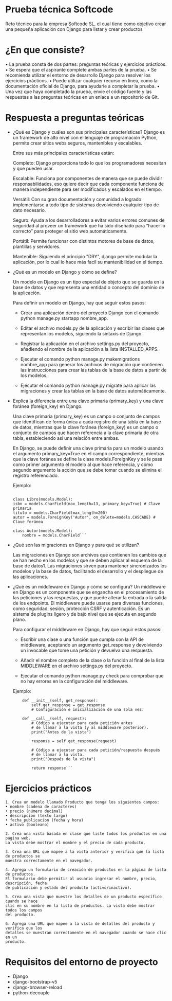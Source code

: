 # Prueba técnica Softcode
Reto técnico para la empresa Softcode SL, el cual tiene como objetivo crear una pequeña aplicación con Django para listar y crear productos

# ¿En que consiste?

• La prueba consta de dos partes: preguntas teóricas y ejercicios prácticos.
• Se espera que el aspirante complete ambas partes de la prueba.
• Se recomienda utilizar el entorno de desarrollo Django para resolver los ejercicios
prácticos.
• Puede utilizar cualquier recurso en línea, como la documentación oficial de Django,
para ayudarle a completar la prueba.
• Una vez que haya completado la prueba, envíe el código fuente y las respuestas a
las preguntas teóricas en un enlace a un repositorio de Git.

# Respuesta a preguntas teóricas

- ¿Qué es Django y cuáles son sus principales características?
    Django es un framework de alto nivel con el lenguaje de programación Python, permite crear sitios webs seguros, mantenibles y escalables.

    Entre sus más principales características están:

    Completo: Django proporciona todo lo que los programadores necesitan y que pueden usar.

    Escalable: Funciona por componentes de manera que se puede dividir responsabilidades, eso quiere decir que cada componente funciona de manera independiente para ser modificados y escalados en el tiempo.

    Versátil: Con su gran documentación y comunidad a logrado implementarse a todo tipo de sistemas devolviendo cualquier tipo de dato necesario.

    Seguro: Ayuda a los desarrolladores a evitar varios errores comunes de seguridad al proveer un framework que ha sido diseñado para “hacer lo correcto” para proteger el sitio web automáticamente.

    Portátil: Permite funcionar con distintos motores de base de datos, plantillas y servidores.

    Mantenible: Siguiendo el principio "DRY", django permite modular la aplicación, por lo cual lo hace más facil su mantenibilidad en el tiempo.

- ¿Qué es un modelo en Django y cómo se define?

    Un modelo en Django es un tipo especial de objeto que se guarda en la base de datos y que representa una entidad o concepto del dominio de la aplicación.

    Para definir un modelo en Django, hay que seguir estos pasos:

    - Crear una aplicación dentro del proyecto Django con el comando python manage.py startapp nombre_app.

    - Editar el archivo models.py de la aplicación y escribir las clases que representan los modelos, siguiendo la sintaxis de Django.

    - Registrar la aplicación en el archivo settings.py del proyecto, añadiendo el nombre de la aplicación a la lista INSTALLED_APPS.

    - Ejecutar el comando python manage.py makemigrations nombre_app para generar los archivos de migración que contienen las instrucciones para crear las tablas de la base de datos a partir de los modelos.

    - Ejecutar el comando python manage.py migrate para aplicar las migraciones y crear las tablas en la base de datos automáticamente.

- Explica la diferencia entre una clave primaria (primary_key) y una clave foránea
(foreign_key) en Django.

    Una clave primaria (primary_key) es un campo o conjunto de campos que identifican de forma única a cada registro de una tabla en la base de datos, mientras que la clave foránea (foreign_key) es un campo o conjunto de campos que hacen referencia a la clave primaria de otra tabla, estableciendo así una relación entre ambas.

    En Django, se puede definir una clave primaria para un modelo usando el argumento primary_key=True en el campo correspondiente, mientras que la clave foránea se define la clase models.ForeignKey y se le pasa como primer argumento el modelo al que hace referencia, y como segundo argumento la acción que se debe tomar cuando se elimina el registro referenciado.

    Ejemplo:

    ```from django.db import models

    class Libro(models.Model):
    isbn = models.CharField(max_length=13, primary_key=True) # Clave primaria
    titulo = models.CharField(max_length=200)
    autor = models.ForeignKey('Autor', on_delete=models.CASCADE) # Clave foránea

    class Autor(models.Model):
        nombre = models.CharField```

- ¿Qué son las migraciones en Django y para qué se utilizan?

    Las migraciones en Django son archivos que contienen los cambios que se han hecho en los modelos y que se deben aplicar al esquema de la base de datos1. Las migraciones sirven para mantener sincronizados los modelos y la base de datos, facilitando el desarrollo y el despliegue de las aplicaciones.

- ¿Qué es un middleware en Django y cómo se configura?
    Un middleware en Django es un componente que se engancha en el procesamiento de las peticiones y las respuestas, y que puede alterar la entrada o la salida de los endpoints. El middleware puede usarse para diversas funciones, como seguridad, sesión, protección CSRF y autenticación. Es un sistema de plugins ligero y de bajo nivel que se ejecuta en segundo plano.

    Para configurar el middleware en Django, hay que seguir estos pasos:

    - Escribir una clase o una función que cumpla con la API de middleware, aceptando un argumento get_response y devolviendo un invocable que tome una petición y devuelva una respuesta.

    - Añadir el nombre completo de la clase o la función al final de la lista MIDDLEWARE en el archivo settings.py del proyecto.

    - Ejecutar el comando python manage.py check para comprobar que no hay errores en la configuración del middleware.

    Ejemplo: 
    
    ```class SimpleMiddleware:
        def __init__(self, get_response):
            self.get_response = get_response
            # Configuración e inicialización de una sola vez.

        def __call__(self, request):
            # Código a ejecutar para cada petición antes
            # de llamar a la vista (y al middleware posterior).
            print("Antes de la vista")

            response = self.get_response(request)

            # Código a ejecutar para cada petición/respuesta después
            # de llamar a la vista.
            print("Después de la vista")

            return response```

# Ejercicios prácticos

    1. Crea un modelo llamado Producto que tenga los siguientes campos:
    • nombre (cadena de caracteres)
    • precio (número decimal)
    • descripcion (texto largo)
    • fecha_publicacion (fecha y hora)
    • activo (booleano)

    2. Crea una vista basada en clase que liste todos los productos en una página web.
    La vista debe mostrar el nombre y el precio de cada producto.

    3. Crea una URL que mapee a la vista anterior y verifica que la lista de productos se
    muestra correctamente en el navegador.

    4. Agrega un formulario de creación de productos en la página de lista de productos.
    El formulario debe permitir al usuario ingresar el nombre, precio, descripción, fecha
    de publicación y estado del producto (activo/inactivo).
    
    5. Crea una vista que muestre los detalles de un producto específico cuando se hace
    clic en su nombre en la lista de productos. La vista debe mostrar todos los campos
    del producto.
    
    6. Agrega una URL que mapee a la vista de detalles del producto y verifica que los
    detalles se muestran correctamente en el navegador cuando se hace clic en un
    producto.

# Requisitos del entorno de proyecto

- Django
- django-bootstrap-v5
- django-browser-reload
- python-decouple